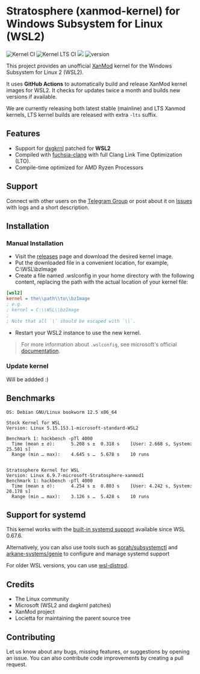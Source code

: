 # Stratosphere (xanmod-kernel) for Windows Subsystem for Linux (WSL2)
![Kernel CI](https://github.com/taalojarvi/xanmod-kernel-WSL2/actions/workflows/build.yml/badge.svg?branch=main)
![Kernel LTS CI](https://github.com/taalojarvi/xanmod-kernel-WSL2/actions/workflows/build-lts.yml/badge.svg?branch=main)
![](https://img.shields.io/github/license/taalojarvi/xanmod-kernel-WSL2)
![version](https://badgen.net/github/release/taalojarvi/xanmod-kernel-WSL2)

This project provides an unofficial [XanMod](https://github.com/xanmod/linux) kernel for the Windows Subsystem for Linux 2 (WSL2).

It uses **GitHub Actions** to automatically build and release XanMod kernel images for WSL2. It checks for updates twice a month and builds new versions if available.

We are currently releasing both latest stable (mainline) and LTS Xanmod kernels, LTS kernel builds are released with extra `-lts` suffix.

## Features
- Support for [dxgkrnl](https://github.com/microsoft/WSL2-Linux-Kernel/tree/linux-msft-wsl-5.15.62.1/drivers/hv/dxgkrnl) patched for **WSL2**
- Compiled with [fuchsia-clang](https://github.com/ClangBuiltLinux/llvm-distributors-conf-2021/issues/14) with full Clang Link Time Optimization (LTO).
- Compile-time optimized for AMD Ryzen Processors

## Support
Connect with other users on the [Telegram Group](https://bit.ly/StratosphereKernelHangar) or post about it on [Issues](https://github.com/taalojarvi/Stratosphere-Kernel-WSL2/issues) with logs and a short description.

## Installation

### Manual Installation

* Visit the [releases](https://github.com/taalojarvi/xanmod-kernel-WSL2/releases) page and download the desired kernel image.
* Put the downloaded file in a convenient location, for example, C:\WSL\bzImage
* Create a file named .wslconfig in your home directory with the following content, replacing the path with the actual location of your kernel file:
```ini
[wsl2]
kernel = the\\path\\to\\bzImage
; e.g.
; kernel = C:\\WSL\\bzImage
;
; Note that all `\` should be escaped with `\\`.
```
* Restart your WSL2 instance to use the new kernel.

> For more information about `.wslconfig`, see microsoft's official [documentation](https://docs.microsoft.com/en-us/windows/wsl/wsl-config#configure-global-options-with-wslconfig).

### Update kernel

Will be addded :)

## Benchmarks
```
OS: Debian GNU/Linux bookworm 12.5 x86_64

Stock Kernel for WSL
Version: Linux 5.15.153.1-microsoft-standard-WSL2

Benchmark 1: hackbench -pTl 4000
  Time (mean ± σ):      5.208 s ±  0.318 s    [User: 2.668 s, System: 25.501 s]
  Range (min … max):    4.645 s …  5.678 s    10 runs
 

Stratosphere Kernel for WSL
Version: Linux 6.9.7-microsoft-Stratosphere-xanmod1
Benchmark 1: hackbench -pTl 4000
  Time (mean ± σ):      4.254 s ±  0.803 s    [User: 4.242 s, System: 20.178 s]
  Range (min … max):    3.126 s …  5.428 s    10 runs
```

## Support for systemd
This kernel works with the [built-in systemd support](https://devblogs.microsoft.com/commandline/systemd-support-is-now-available-in-wsl/) available since WSL 0.67.6. 

Alternatively, you can also use tools such as [sorah/subsystemctl](https://github.com/sorah/subsystemctl) and [arkane-systems/genie](https://github.com/arkane-systems/genie) to configure and manage systemd support

For older WSL versions, you can use [wsl-distrod](https://github.com/nullpo-head/wsl-distrod).

## Credits

* The Linux community
* Microsoft (WSL2 and dxgkrnl patches)
* XanMod project
* Locietta for maintaining the parent source tree

## Contributing

Let us know about any bugs, missing features, or suggestions by opening an issue. You can also contribute code improvements by creating a pull request.
